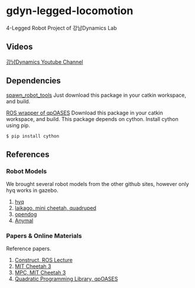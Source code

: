 # gdyn-legged-locomotion
4-Legged Robot Project of 강남Dynamics Lab

## Videos
[강남Dynamics Youtube Channel](https://www.youtube.com/channel/UCZDq0-S-_fNhUzGUlN39hfg?view_as=subscriber)

## Dependencies
[spawn_robot_tools](https://bitbucket.org/theconstructcore/spawn_robot_tools/src/master/)
Just download this package in your catkin workspace, and build.

[ROS wrapper of qpOASES](https://github.com/SemRoCo/qpOASES)
Download this package in your catkin workspace, and build.
This package depends on cython. Install cython using pip.

```bash
$ pip install cython
```

## References

### Robot Models
We brought several robot models from the other github sites, however only hyq works in gazebo.

1. [hyq](https://github.com/iit-DLSLab/hyq-description)
2. [laikago, mini cheetah, quadruped](https://github.com/bulletphysics/bullet3/tree/master/examples/pybullet/gym/pybullet_data)
3. [opendog](https://github.com/IanTheEngineer/opendog_robot)
4. [Anymal](https://github.com/leggedrobotics/raisimLib?fbclid=IwAR3bB5PpxuEAAPYyy0g2pWjJZnUjjM8JWR_39wXo_h1kHiNymYhPQieCY0U)

### Papers & Online Materials
Reference papers.

1. [Construct, ROS Lecture](http://www.theconstructsim.com/ros-projects-create-hopper-robot-gazebo-step-step/)
2. [MIT Cheetah 3](https://ieeexplore.ieee.org/document/8593885)
3. [MPC, MIT Cheetah 3](https://www.researchgate.net/publication/330591547_Dynamic_Locomotion_in_the_MIT_Cheetah_3_Through_Convex_Model-Predictive_Control)
4. [Quadratic Programming Library, qpOASES](https://projects.coin-or.org/qpOASES)
